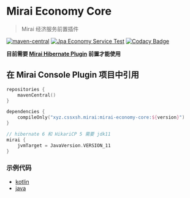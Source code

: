 # Mirai Economy Core

> Mirai 经济服务前置插件

[![maven-central](https://img.shields.io/maven-central/v/xyz.cssxsh.mirai/mirai-economy-core)](https://search.maven.org/artifact/xyz.cssxsh.mirai/mirai-economy-core)
[![Jpa Economy Service Test](https://github.com/cssxsh/mirai-economy-core/actions/workflows/Test.yml/badge.svg)](https://github.com/cssxsh/mirai-economy-core/actions/workflows/Test.yml)
[![Codacy Badge](https://app.codacy.com/project/badge/Grade/18191e26563d47eaa3354d43cfa57ff6)](https://www.codacy.com/gh/cssxsh/mirai-economy-core/dashboard?utm_source=github.com&amp;utm_medium=referral&amp;utm_content=cssxsh/mirai-economy-core&amp;utm_campaign=Badge_Grade)

**目前需要 [Mirai Hibernate Plugin](https://github.com/cssxsh/mirai-hibernate-plugin) 前置才能使用**

## 在 Mirai Console Plugin 项目中引用

```kotlin
repositories {
    mavenCentral()
}

dependencies {
    compileOnly("xyz.cssxsh.mirai:mirai-economy-core:${version}")
}

// hibernate 6 和 HikariCP 5 需要 jdk11
mirai {
    jvmTarget = JavaVersion.VERSION_11
}
```

### 示例代码

*   [kotlin](src/test/kotlin/xyz/cssxsh/mirai/economy/EconomyServiceTest.kt)
*   [java](src/test/java/xyz/cssxsh/mirai/economy/EconomyUtilsTest.java)